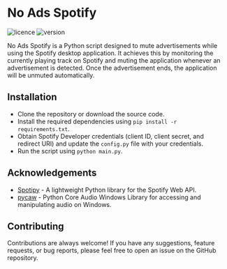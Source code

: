 
# No Ads Spotify

![licence](https://img.shields.io/badge/License-MIT-green.svg)
![version](https://img.shields.io/badge/Version-1.0.0-blue)


No Ads Spotify is a Python script designed to mute advertisements while using the Spotify desktop application. It achieves this by monitoring the currently playing track on Spotify and muting the application whenever an advertisement is detected. Once the advertisement ends, the application will be unmuted automatically.

## Installation

- Clone the repository or download the source code.
- Install the required dependencies using `pip install -r requirements.txt`.
- Obtain Spotify Developer credentials (client ID, client secret, and redirect URI) and update the `config.py` file with your credentials.
- Run the script using `python main.py`.
## Acknowledgements

 - [Spotipy](https://github.com/spotipy-dev/spotipy) - A lightweight Python library for the Spotify Web API.
 - [pycaw](https://github.com/AndreMiras/pycaw) - Python Core Audio Windows Library for accessing and manipulating audio on Windows.


## Contributing

Contributions are always welcome! If you have any suggestions, feature requests, or bug reports, please feel free to open an issue on the GitHub repository.

